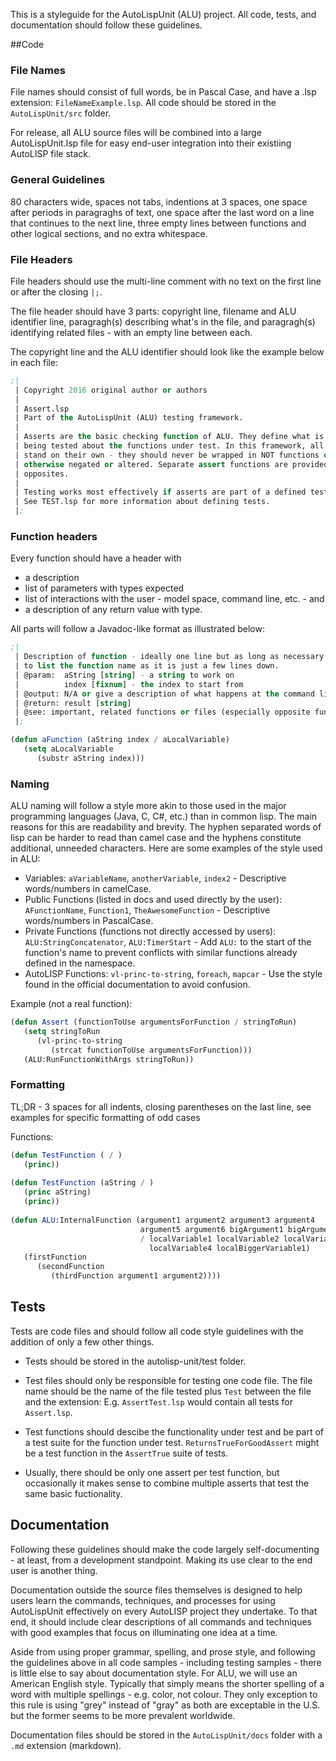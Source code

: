 This is a styleguide for the AutoLispUnit (ALU) project. All code, tests, and 
documentation should follow these guidelines.

##Code

### File Names

File names should consist of full words, be in Pascal Case, and have a 
.lsp extension: `FileNameExample.lsp`. All code should be stored in the 
`AutoLispUnit/src` folder.

For release, all ALU source files will be combined into a large AutoLispUnit.lsp 
file for easy end-user integration into their existiing AutoLISP file stack.


### General Guidelines

80 characters wide, spaces not tabs, indentions at 3 spaces, one space after 
periods in paragraghs of text, one space after the last word on a line that 
continues to the next line, three empty lines between functions and other 
logical sections, and no extra whitespace.


### File Headers

File headers should use the multi-line comment with no text on the first line 
or after the closing `|;`.

The file header should have 3 parts: copyright line, filename and ALU 
identifier line, paragragh(s) describing what's in the file, and paragragh(s) 
identifying related files - with an empty line between each.

The copyright line and the ALU identifier should look like the example 
below in each file:
```lisp
;|
 | Copyright 2016 original author or authors
 |
 | Assert.lsp
 | Part of the AutoLispUnit (ALU) testing framework.
 |
 | Asserts are the basic checking function of ALU. They define what is
 | being tested about the functions under test. In this framework, all asserts
 | stand on their own - they should never be wrapped in NOT functions or 
 | otherwise negated or altered. Separate assert functions are provided for all
 | opposites.
 |
 | Testing works most effectively if asserts are part of a defined test.
 | See TEST.lsp for more information about defining tests.
 |;
``` 

### Function headers
 
Every function should have a header with 
- a description
- list of parameters with types expected
- list of interactions with the user - model space, command line, etc. - and
- a description of any return value with type.

All parts will follow a Javadoc-like format as illustrated below: 
```lisp
;|
 | Description of function - ideally one line but as long as necessary. No need 
 | to list the function name as it is just a few lines down.
 | @param:  aString [string] - a string to work on
 |          index [fixnum] - the index to start from
 | @output: N/A or give a description of what happens at the command line, etc.
 | @return: result [string]
 | @see: important, related functions or files (especially opposite functions)
 |;

(defun aFunction (aString index / aLocalVariable)
   (setq aLocalVariable
      (substr aString index)))
```   

### Naming

ALU naming will follow a style more akin to those used in the major 
programming languages (Java, C, C#, etc.) than in common lisp. The main reasons 
for this are readability and brevity. The hyphen separated words of lisp can be 
harder to read than camel case and the hyphens constitute additional, unneeded 
characters. Here are some examples of the style used in ALU:

- Variables: `aVariableName`, `anotherVariable`, `index2` - Descriptive words/numbers 
in camelCase.
- Public Functions (listed in docs and used directly by the user): 
`AFunctionName`, `Function1`, `TheAwesomeFunction` - Descriptive words/numbers in 
PascalCase. 
- Private Functions (functions not directly accessed by users): 
`ALU:StringConcatenator`, `ALU:TimerStart` - Add `ALU:` to the start of the 
function's name to prevent conflicts with similar functions already defined in 
the namespace.
- AutoLISP Functions: `vl-princ-to-string`, `foreach`, `mapcar` - Use the style found 
in the official documentation to avoid confusion.

Example (not a real function):
```lisp
(defun Assert (functionToUse argumentsForFunction / stringToRun)
   (setq stringToRun
      (vl-princ-to-string
         (strcat functionToUse argumentsForFunction)))
   (ALU:RunFunctionWithArgs stringToRun))
```

### Formatting

TL;DR - 3 spaces for all indents, closing parentheses on the last line, see 
examples for specific formatting of odd cases

Functions:
```lisp
(defun TestFunction ( / )
   (princ))
   
(defun TestFunction (aString / )
   (princ aString)
   (princ))
   
(defun ALU:InternalFunction (argument1 argument2 argument3 argument4 
                             argument5 argument6 bigArgument1 bigArgument2 
                             / localVariable1 localVariable2 localVariable3 
                               localVariable4 localBiggerVariable1)
   (firstFunction
      (secondFunction
         (thirdFunction argument1 argument2))))
```

## Tests

Tests are code files and should follow all code style guidelines with the 
addition of only a few other things.

- Tests should be stored in the autolisp-unit/test folder.

- Test files should only be responsible for testing one code file. The 
file name should be the name of the file tested plus `Test` between the file 
and the extension: E.g. `AssertTest.lsp` would contain all tests for `Assert.lsp`.

- Test functions should descibe the functionality under test and be part of a
test suite for the function under test. `ReturnsTrueForGoodAssert` might be a 
test function in the `AssertTrue` suite of tests.

- Usually, there should be only one assert per test function, but occasionally it 
makes sense to combine multiple asserts that test the same basic fuctionality.


## Documentation

Following these guidelines should make the code largely self-documenting - at 
least, from a development standpoint. Making its use clear to the end user is 
another thing.

Documentation outside the source files themselves is designed to help users 
learn the commands, techniques, and processes for using AutoLispUnit 
effectively on every AutoLISP project they undertake. To that end, it should 
include clear descriptions of all commands and techniques with good 
examples that focus on illuminating one idea at a time.

Aside from using proper grammar, spelling, and prose style, and following the 
guidelines above in all code samples - including testing samples - there is 
little else to say about documentation style. For ALU, we will use 
an American English style. Typically that simply means the shorter spelling 
of a word with multiple spellings - e.g. color, not colour. They only 
exception to this rule is using "grey" instead of "gray" as both are 
exceptable in the U.S. but the former seems to be more prevalent worldwide.

Documentation files should be stored in the `AutoLispUnit/docs` folder with a 
`.md` extension (markdown).
